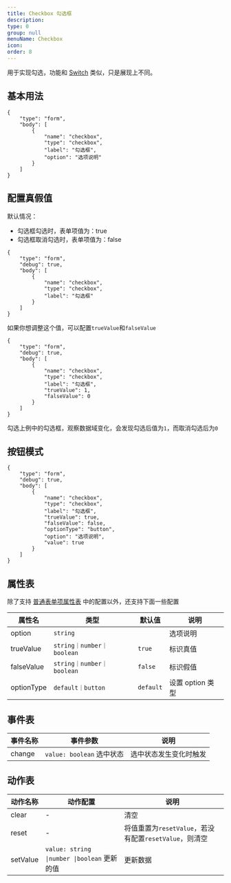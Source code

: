 ```yaml
---
title: Checkbox 勾选框
description:
type: 0
group: null
menuName: Checkbox
icon:
order: 8
---
```


用于实现勾选，功能和 [Switch](./switch) 类似，只是展现上不同。

## 基本用法

```schema: scope="body"
{
    "type": "form",
    "body": [
        {
            "name": "checkbox",
            "type": "checkbox",
            "label": "勾选框",
            "option": "选项说明"
        }
    ]
}
```

## 配置真假值

默认情况：

- 勾选框勾选时，表单项值为：true
- 勾选框取消勾选时，表单项值为：false

```schema: scope="body"
{
    "type": "form",
    "debug": true,
    "body": [
        {
            "name": "checkbox",
            "type": "checkbox",
            "label": "勾选框"
        }
    ]
}
```

如果你想调整这个值，可以配置`trueValue`和`falseValue`

```schema: scope="body"
{
    "type": "form",
    "debug": true,
    "body": [
        {
            "name": "checkbox",
            "type": "checkbox",
            "label": "勾选框",
            "trueValue": 1,
            "falseValue": 0
        }
    ]
}
```

勾选上例中的勾选框，观察数据域变化，会发现勾选后值为`1`，而取消勾选后为`0`

## 按钮模式

```schema: scope="body"
{
    "type": "form",
    "debug": true,
    "body": [
        {
            "name": "checkbox",
            "type": "checkbox",
            "label": "勾选框",
            "trueValue": true,
            "falseValue": false,
            "optionType": "button",
            "option": "选项说明",
            "value": true
        }
    ]
}
```

## 属性表

除了支持 [普通表单项属性表](./formitem#%E5%B1%9E%E6%80%A7%E8%A1%A8) 中的配置以外，还支持下面一些配置

| 属性名     | 类型                      | 默认值    | 说明             |
| ---------- | ------------------------- | --------- | ---------------- |
| option     | `string`                  |           | 选项说明         |
| trueValue  | `string｜number｜boolean` | `true`    | 标识真值         |
| falseValue | `string｜number｜boolean` | `false`   | 标识假值         |
| optionType | `default｜button`         | `default` | 设置 option 类型 |

## 事件表

| 事件名称 | 事件参数                  | 说明                   |
| -------- | ------------------------- | ---------------------- |
| change   | `value: boolean` 选中状态 | 选中状态发生变化时触发 |

## 动作表

| 动作名称 | 动作配置                                    | 说明                                                   |
| -------- | ------------------------------------------- | ------------------------------------------------------ |
| clear    | -                                           | 清空                                                   |
| reset    | -                                           | 将值重置为`resetValue`，若没有配置`resetValue`，则清空 |
| setValue | `value: string \|number \|boolean` 更新的值 | 更新数据                                               |
